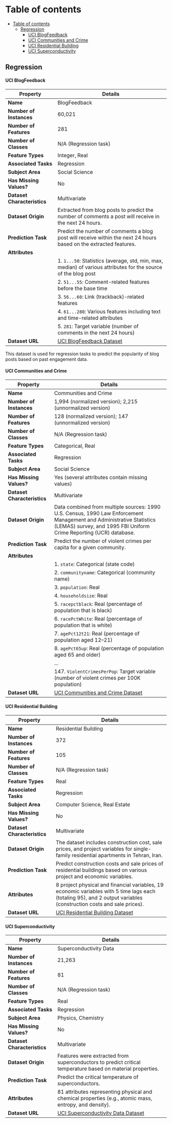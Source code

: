 
# Table of contents

- [Table of contents](#table-of-contents)
  - [Regression](#regression)
      - [UCI BlogFeedback](#uci-blogfeedback)
      - [UCI Communities and Crime](#uci-communities-and-crime)
      - [UCI Residential Building](#uci-residential-building)
      - [UCI Superconductivity](#uci-superconductivity)

## Regression

#### UCI BlogFeedback

| **Property**             | **Details**                                                                                                                                         |
|--------------------------|-----------------------------------------------------------------------------------------------------------------------------------------------------|
| **Name**                 | BlogFeedback                                                                                                                                         |
| **Number of Instances**  | 60,021                                                                                                                                              |
| **Number of Features**   | 281                                                                                                                                                 |
| **Number of Classes**    | N/A (Regression task)                                                                                                                               |
| **Feature Types**        | Integer, Real                                                                                                                                       |
| **Associated Tasks**     | Regression                                                                                                                                          |
| **Subject Area**         | Social Science                                                                                                                                      |
| **Has Missing Values?**  | No                                                                                                                                                 |
| **Dataset Characteristics** | Multivariate                                                                                                                                    |
| **Dataset Origin**       | Extracted from blog posts to predict the number of comments a post will receive in the next 24 hours.                                                |
| **Prediction Task**      | Predict the number of comments a blog post will receive within the next 24 hours based on the extracted features.                                     |
| **Attributes**           |                                                                                                                                                     |
|                          | 1. `1...50`: Statistics (average, std, min, max, median) of various attributes for the source of the blog post                                       |
|                          | 2. `51...55`: Comment-related features before the base time                                                                                          |
|                          | 3. `56...60`: Link (trackback)-related features                                                                                                      |
|                          | 4. `61...280`: Various features including text and time-related attributes                                                                           |
|                          | 5. `281`: Target variable (number of comments in the next 24 hours)                                                                                  |
| **Dataset URL**          | [UCI BlogFeedback Dataset](https://archive.ics.uci.edu/ml/datasets/BlogFeedback)                                                                      |

This dataset is used for regression tasks to predict the popularity of blog posts based on past engagement data.

#### UCI Communities and Crime

| **Property**             | **Details**                                                                                                                                         |
|--------------------------|-----------------------------------------------------------------------------------------------------------------------------------------------------|
| **Name**                 | Communities and Crime                                                                                                                               |
| **Number of Instances**  | 1,994 (normalized version); 2,215 (unnormalized version)                                                                                              |
| **Number of Features**   | 128 (normalized version); 147 (unnormalized version)                                                                                                  |
| **Number of Classes**    | N/A (Regression task)                                                                                                                               |
| **Feature Types**        | Categorical, Real                                                                                                                                   |
| **Associated Tasks**     | Regression                                                                                                                                          |
| **Subject Area**         | Social Science                                                                                                                                      |
| **Has Missing Values?**  | Yes (several attributes contain missing values)                                                                                                     |
| **Dataset Characteristics** | Multivariate                                                                                                                                    |
| **Dataset Origin**       | Data combined from multiple sources: 1990 U.S. Census, 1990 Law Enforcement Management and Administrative Statistics (LEMAS) survey, and 1995 FBI Uniform Crime Reporting (UCR) database. |
| **Prediction Task**      | Predict the number of violent crimes per capita for a given community.                                                                              |
| **Attributes**           |                                                                                                                                                     |
|                          | 1. `state`: Categorical (state code)                                                                                                               |
|                          | 2. `communityname`: Categorical (community name)                                                                                                    |
|                          | 3. `population`: Real                                                                                                                               |
|                          | 4. `householdsize`: Real                                                                                                                            |
|                          | 5. `racepctblack`: Real (percentage of population that is black)                                                                                    |
|                          | 6. `racePctWhite`: Real (percentage of population that is white)                                                                                    |
|                          | 7. `agePct12t21`: Real (percentage of population aged 12–21)                                                                                        |
|                          | 8. `agePct65up`: Real (percentage of population aged 65 and older)                                                                                   |
|                          | ...                                                                                                                                                |
|                          | 147. `ViolentCrimesPerPop`: Target variable (number of violent crimes per 100K population)                                                          |
| **Dataset URL**          | [UCI Communities and Crime Dataset](https://archive.ics.uci.edu/datasets?search=85)                                                                 |

#### UCI Residential Building 

| **Property**             | **Details**                                                                                                                                         |
|--------------------------|-----------------------------------------------------------------------------------------------------------------------------------------------------|
| **Name**                 | Residential Building                                                                                                                                |
| **Number of Instances**  | 372                                                                                                                                                 |
| **Number of Features**   | 105                                                                                                                                                 |
| **Number of Classes**    | N/A (Regression task)                                                                                                                               |
| **Feature Types**        | Real                                                                                                                                                |
| **Associated Tasks**     | Regression                                                                                                                                          |
| **Subject Area**         | Computer Science, Real Estate                                                                                                                       |
| **Has Missing Values?**  | No                                                                                                                                                 |
| **Dataset Characteristics** | Multivariate                                                                                                                                    |
| **Dataset Origin**       | The dataset includes construction cost, sale prices, and project variables for single-family residential apartments in Tehran, Iran.                 |
| **Prediction Task**      | Predict construction costs and sale prices of residential buildings based on various project and economic variables.                                                                        |
| **Attributes**           | 8 project physical and financial variables, 19 economic variables with 5 time lags each (totaling 95), and 2 output variables (construction costs and sale prices).                        |
| **Dataset URL**          | [UCI Residential Building Dataset](https://archive.ics.uci.edu/dataset/437/residential+building)                                                               |

#### UCI Superconductivity

| **Property**             | **Details**                                                                                                                                         |
|--------------------------|-----------------------------------------------------------------------------------------------------------------------------------------------------|
| **Name**                 | Superconductivity Data                                                                                                                              |
| **Number of Instances**  | 21,263                                                                                                                                              |
| **Number of Features**   | 81                                                                                                                                                  |
| **Number of Classes**    | N/A (Regression task)                                                                                                                               |
| **Feature Types**        | Real                                                                                                                                                |
| **Associated Tasks**     | Regression                                                                                                                                          |
| **Subject Area**         | Physics, Chemistry                                                                                                                                  |
| **Has Missing Values?**  | No                                                                                                                                                 |
| **Dataset Characteristics** | Multivariate                                                                                                                                    |
| **Dataset Origin**       | Features were extracted from superconductors to predict critical temperature based on material properties.                                           |
| **Prediction Task**      | Predict the critical temperature of superconductors.                                                                                                 |
| **Attributes**           | 81 attributes representing physical and chemical properties (e.g., atomic mass, entropy, and density).                                               |
| **Dataset URL**          | [UCI Superconductivity Data Dataset](https://archive.ics.uci.edu/ml/datasets/Superconductivty+Data)     